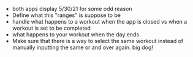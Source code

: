 * both apps display 5/30/21 for some odd reason
* Define what this "ranges" is suppose to be
* handle what happens to a workout when the app is closed vs when a workout is set to be completed
* what happens to your workout when the day ends
* Make sure that there is a way to select the same workout instead of manually inputting the same 
  or and over again. big dog! 
  